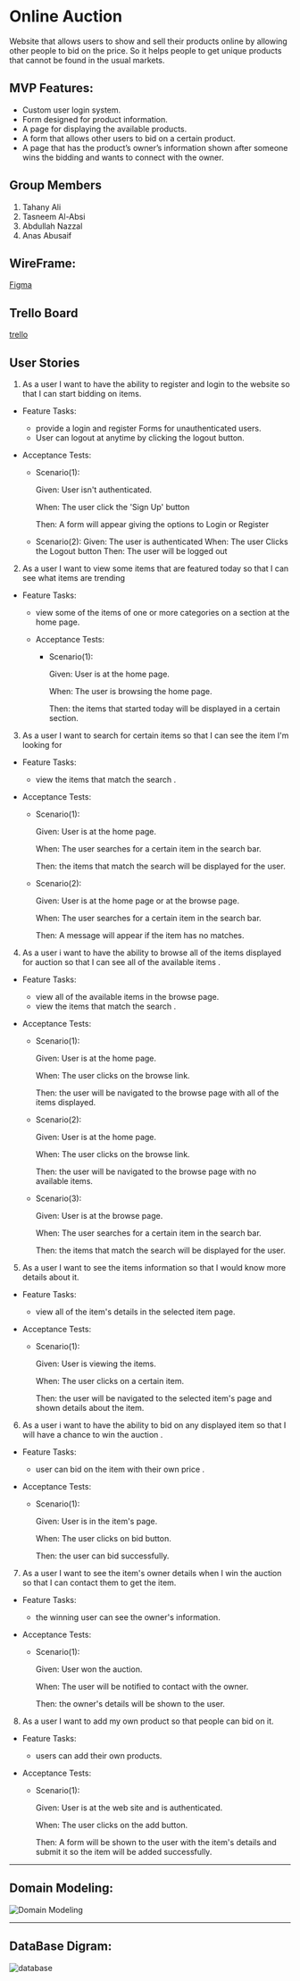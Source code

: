 # Online Auction

Website that allows users to show and sell their products online by allowing other people to bid on the price. So it helps people to get unique products that cannot be found in the usual markets.  

##  MVP Features:
- Custom user login system.
- Form designed for product information.
- A page for displaying the available products.
- A form that allows other users to bid on a certain product.
- A page that has the product’s owner’s information shown after someone wins the bidding and wants to connect with the owner.


## Group Members 
1. Tahany Ali
2. Tasneem Al-Absi
3. Abdullah Nazzal
4. Anas Abusaif

## WireFrame:

[Figma](https://www.figma.com/file/VtVVKm623TA3aM68s7CbvO/Untitled?node-id=0%3A1)

## Trello Board
[trello](https://trello.com/b/z8WzusTp/online-auctions)

## User Stories

1. As a user I want to have the ability to register and login to the website so that I can start bidding on items.

  - Feature Tasks:

    * provide a login and register Forms for unauthenticated users.
    * User can logout at anytime by clicking the logout button.

  - Acceptance Tests:
    * Scenario(1):

      Given: User isn't authenticated.

      When: The user click the 'Sign Up' button

      Then: A form will appear giving the options to Login or Register
    * Scenario(2):
      Given: The user is authenticated
      When: The user Clicks the Logout button
      Then: The user will be logged out

2. As a user I want to view some items that are featured today so that I can see what items are trending

- Feature Tasks:

    * view some of the items of one or more categories on a section at the home page.

  - Acceptance Tests:

    * Scenario(1):

      Given: User is at the home page.

      When: The user is browsing the home page.

      Then: the items that started today will be displayed in a certain section.
3. As a user I want to search for certain items so that I can see the item I'm looking for

- Feature Tasks:

  * view the items that match the search .

- Acceptance Tests:
 
   * Scenario(1):

      Given: User is at the home page.

      When: The user searches for a certain item in the search bar.

      Then: the items that match the search will be displayed for the user.
      
  * Scenario(2):

      Given: User is at the home page or at the browse page.

      When: The user searches for a certain item in the search bar.

      Then: A message will appear if the item has no matches. 
 
 
 
4. As a user i want to have the ability to browse all of the items displayed for auction so that I can see all of the available items . 

- Feature Tasks:

  * view all of the available items in the browse page.
  * view the items that match the search .

- Acceptance Tests:
 
   * Scenario(1):

      Given: User is at the home page.

      When: The user clicks on the browse link.

      Then: the user will be navigated to the browse page with all of the items displayed.
      
  * Scenario(2):

      Given: User is at the home page.

      When: The user clicks on the browse link.

      Then: the user will be navigated to the browse page with no available items.
 
   * Scenario(3):

      Given: User is at the browse page.

      When: The user searches for a certain item in the search bar.

      Then: the items that match the search will be displayed for the user.
      
5. As a user I want to see the items information so that I would know more details about it.

- Feature Tasks:

  * view all of the item's details in the selected item page.
  

- Acceptance Tests:
 
   * Scenario(1):

      Given: User is viewing the items.

      When: The user clicks on a certain item.

      Then: the user will be navigated to the selected item's page and shown details about the item.
      
6. As a user i want to have the ability to bid on any displayed item so that I will have a chance to win the auction .

- Feature Tasks:

  * user can bid on the item with their own price .
  

- Acceptance Tests:
 
   * Scenario(1):

      Given: User is in the item's page.

      When: The user clicks on bid button.

      Then: the user can bid successfully.
      
7. As a user I want to see the item's owner details when I win the auction so that I can contact them to get the item.

- Feature Tasks:

  * the winning user can see the owner's information.
  

- Acceptance Tests:
 
   * Scenario(1):

      Given: User won the auction.

      When: The user will be notified to contact with the owner.

      Then: the owner's details will be shown to the user.     

   
8. As a user I want to add my own product so that people can bid on it.

- Feature Tasks:

  * users can add their own products.
  

- Acceptance Tests:
 
   * Scenario(1):

      Given: User is at the web site and is authenticated.

      When: The user clicks on the add button.

      Then: A form will be shown to the user with the item's details and submit it so the item will be added successfully.
      
---

## Domain Modeling:

![Domain Modeling](https://i.ibb.co/pzg0sWk/Domain-Modeling.png)

---

## DataBase Digram:

![database](https://i.ibb.co/Q6yDZ01/database.png)
